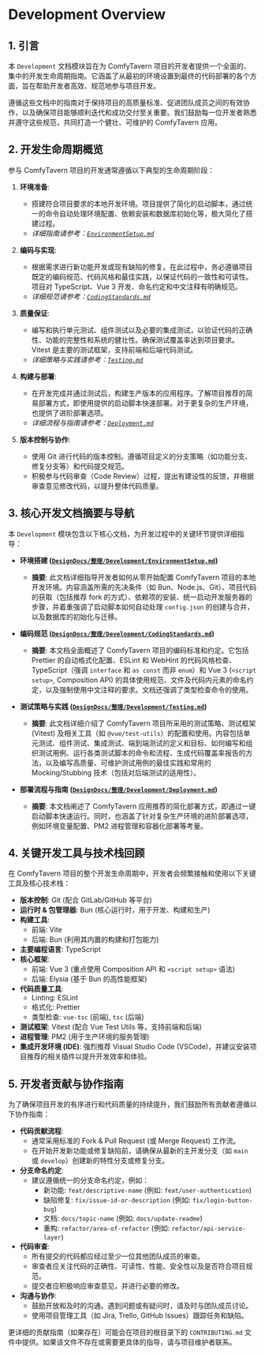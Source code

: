 # Development Overview

## 1. 引言

本 `Development` 文档模块旨在为 ComfyTavern 项目的开发者提供一个全面的、集中的开发生命周期指南。它涵盖了从最初的环境设置到最终的代码部署的各个方面，旨在帮助开发者高效、规范地参与项目开发。

遵循这些文档中的指南对于保持项目的高质量标准、促进团队成员之间的有效协作，以及确保项目能够顺利迭代和成功交付至关重要。我们鼓励每一位开发者熟悉并遵守这些规范，共同打造一个健壮、可维护的 ComfyTavern 应用。

## 2. 开发生命周期概览

参与 ComfyTavern 项目的开发通常遵循以下典型的生命周期阶段：

1.  **环境准备**:
    *   搭建符合项目要求的本地开发环境。项目提供了简化的启动脚本，通过统一的命令自动处理环境配置、依赖安装和数据库初始化等，极大简化了搭建过程。
    *   *详细指南请参考：[`EnvironmentSetup.md`](./EnvironmentSetup.md)*

2.  **编码与实现**:
    *   根据需求进行新功能开发或现有缺陷的修复。在此过程中，务必遵循项目既定的编码规范、代码风格和最佳实践，以保证代码的一致性和可读性。项目对 TypeScript、Vue 3 开发、命名约定和中文注释有明确规范。
    *   *详细规范请参考：[`CodingStandards.md`](./CodingStandards.md)*

3.  **质量保证**:
    *   编写和执行单元测试、组件测试以及必要的集成测试，以验证代码的正确性、功能的完整性和系统的健壮性。确保测试覆盖率达到项目要求。Vitest 是主要的测试框架，支持前端和后端代码测试。
    *   *详细策略与实践请参考：[`Testing.md`](./Testing.md)*

4.  **构建与部署**:
    *   在开发完成并通过测试后，构建生产版本的应用程序。了解项目推荐的简易部署方式，即使用提供的启动脚本快速部署。对于更复杂的生产环境，也提供了进阶部署选项。
    *   *详细流程与指南请参考：[`Deployment.md`](./Deployment.md)*

5.  **版本控制与协作**:
    *   使用 Git 进行代码的版本控制。遵循项目定义的分支策略（如功能分支、修复分支等）和代码提交规范。
    *   积极参与代码审查（Code Review）过程，提出有建设性的反馈，并根据审查意见修改代码，以提升整体代码质量。

## 3. 核心开发文档摘要与导航

本 `Development` 模块包含以下核心文档，为开发过程中的关键环节提供详细指导：

*   **环境搭建 ([`DesignDocs/整理/Development/EnvironmentSetup.md`](./EnvironmentSetup.md))**
    *   **摘要**: 此文档详细指导开发者如何从零开始配置 ComfyTavern 项目的本地开发环境。内容涵盖所需的先决条件（如 Bun、Node.js、Git）、项目代码的获取（包括推荐 fork 的方式）、依赖项的安装、统一启动开发服务器的步骤，并着重强调了启动脚本如何自动处理 `config.json` 的创建与合并，以及数据库的初始化与迁移。

*   **编码规范 ([`DesignDocs/整理/Development/CodingStandards.md`](./CodingStandards.md))**
    *   **摘要**: 本文档全面概述了 ComfyTavern 项目的编码标准和约定。它包括 Prettier 的自动格式化配置、ESLint 和 WebHint 的代码风格检查、TypeScript（强调 `interface` 和 `as const` 而非 `enum`）和 Vue 3 (`<script setup>`, Composition API) 的具体使用规范、文件及代码内元素的命名约定，以及强制使用中文注释的要求。文档还强调了类型检查命令的使用。

*   **测试策略与实践 ([`DesignDocs/整理/Development/Testing.md`](./Testing.md))**
    *   **摘要**: 此文档详细介绍了 ComfyTavern 项目所采用的测试策略、测试框架 (Vitest) 及相关工具（如 `@vue/test-utils`）的配置和使用。内容包括单元测试、组件测试、集成测试、端到端测试的定义和目标、如何编写和组织测试用例、运行各类测试脚本的命令和流程、生成代码覆盖率报告的方法，以及编写高质量、可维护测试用例的最佳实践和常用的 Mocking/Stubbing 技术（包括对后端测试的适用性）。

*   **部署流程与指南 ([`DesignDocs/整理/Development/Deployment.md`](./Deployment.md))**
    *   **摘要**: 本文档阐述了 ComfyTavern 应用推荐的简化部署方式，即通过一键启动脚本快速运行。同时，也涵盖了针对复杂生产环境的进阶部署选项，例如环境变量配置、PM2 进程管理和容器化部署等考量。

## 4. 关键开发工具与技术栈回顾

在 ComfyTavern 项目的整个开发生命周期中，开发者会频繁接触和使用以下关键工具及核心技术栈：

*   **版本控制**: Git (配合 GitLab/GitHub 等平台)
*   **运行时 & 包管理器**: Bun (核心运行时，用于开发、构建和生产)
*   **构建工具**:
    *   前端: Vite
    *   后端: Bun (利用其内置的构建和打包能力)
*   **主要编程语言**: TypeScript
*   **核心框架**:
    *   前端: Vue 3 (重点使用 Composition API 和 `<script setup>` 语法)
    *   后端: Elysia (基于 Bun 的高性能框架)
*   **代码质量工具**:
    *   Linting: ESLint
    *   格式化: Prettier
    *   类型检查: `vue-tsc` (前端), `tsc` (后端)
*   **测试框架**: Vitest (配合 Vue Test Utils 等，支持前端和后端)
*   **进程管理**: PM2 (用于生产环境的服务管理)
*   **集成开发环境 (IDE)**: 强烈推荐 Visual Studio Code (VSCode)，并建议安装项目推荐的相关插件以提升开发效率和体验。

## 5. 开发者贡献与协作指南

为了确保项目开发的有序进行和代码质量的持续提升，我们鼓励所有贡献者遵循以下协作指南：

*   **代码贡献流程**:
    *   通常采用标准的 Fork & Pull Request (或 Merge Request) 工作流。
    *   在开始开发新功能或修复缺陷前，请确保从最新的主开发分支（如 `main` 或 `develop`）创建新的特性分支或修复分支。
*   **分支命名约定**:
    *   建议遵循统一的分支命名约定，例如：
        *   新功能: `feat/descriptive-name` (例如: `feat/user-authentication`)
        *   缺陷修复: `fix/issue-id-or-description` (例如: `fix/login-button-bug`)
        *   文档: `docs/topic-name` (例如: `docs/update-readme`)
        *   重构: `refactor/area-of-refactor` (例如: `refactor/api-service-layer`)
*   **代码审查**:
    *   所有提交的代码都应经过至少一位其他团队成员的审查。
    *   审查者应关注代码的正确性、可读性、性能、安全性以及是否符合项目规范。
    *   提交者应积极响应审查意见，并进行必要的修改。
*   **沟通与协作**:
    *   鼓励开放和及时的沟通。遇到问题或有疑问时，请及时与团队成员讨论。
    *   使用项目管理工具（如 Jira, Trello, GitHub Issues）跟踪任务和缺陷。

更详细的贡献指南（如果存在）可能会在项目的根目录下的 `CONTRIBUTING.md` 文件中提供。如果该文件不存在或需要更具体的指导，请与项目维护者联系。